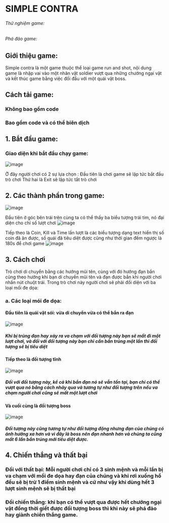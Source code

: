 # SIMPLE CONTRA
###### Thử nghiệm game:
###### Phá đảo game:

## Giới thiệu game:
Simple contra là một game thuộc thể loại game run and shot, nội dung game là nhập vai vào một nhân vật soldier vượt qua những chướng ngại vật và kết thúc game bằng việc đối đầu với một quái vật boss.

## Cách tải game:

### Không bao gồm code

### Bao gồm code và có thể biên dịch

## 1. Bắt đầu game:

### Giao diện khi bắt đầu chạy game:

![image](https://github.com/user-attachments/assets/b6203743-1ca4-4bc1-9560-34ccc9e4cb9f)

Ở đây người chơi có 2 sự lựa chọn :
  Đầu tiên là chơi game sẽ lập tức bắt đầu trò chơi
  Thứ hai là Exit sẽ lập tức tắt trò chơi

## 2. Các thành phần trong game:
  ![image](https://github.com/user-attachments/assets/7cc77104-b478-4df1-b86b-235447849ca6)

  Đầu tiên ở góc bên trái trên cùng ta có thể thấy ba biểu tượng trái tim, nó đại diện cho chỉ số lượt chơi
  ![image](https://github.com/user-attachments/assets/17a38286-0105-45d8-9257-9710b33a59b1)

  Tiếp theo là Coin, Kill và Time lần lượt là các biểu tượng dạng text hiển thị số coin đã ăn được, số quái đã tiêu diệt được cũng như thời gian đếm ngược là 180s để chơi game
  ![image](https://github.com/user-attachments/assets/eb2baf29-8c33-44b6-b88f-bac4a2049e12)


## 3. Cách chơi

  Trò chơi di chuyển bằng các hướng mũi tên, cùng với đó hướng đạn bắn cũng theo hướng khi bạn di chuyển mũi tên và đạn được bắn khi người chơi nhấn nút chuột trái. Trong trò chơi này người chơi sẽ phải đối diện với ba loại mối đe dọa:

### a. Các loại mói đe dọa:
####  Đầu tiên là quái vật sói: vừa di chuyển vừa có thể bắn ra đạn
  ![image](https://github.com/user-attachments/assets/311699fe-84a6-4b74-bd79-5180ea6a4786)

  ##### Khi bị trúng đạn hay xảy ra va chạm với đối tượng này bạn sẽ mất đi một lượt chơi, và đối với đối tượng này bạn chỉ cần bắn trúng một lần thì đối tượng sẽ bị tiêu diệt
  
#### Tiếp theo là đối tượng tĩnh

![image](https://github.com/user-attachments/assets/25d24d6f-320f-4f07-b9a5-695dc8c53568)

##### Đối với đối tượng này, kể cả khi bắn đạn nó sẽ vẫn tồn tại, bạn chỉ có thể vượt qua nó bằng cách nhảy qua và tương tự như đối tượng trên nếu va chạm người chơi cũng sẽ mất một lượt chơi

#### Và cuối cùng là đối tượng boss

![image](https://github.com/user-attachments/assets/afa7ffe4-b06f-4021-a9e7-70b93f9fb42a)

##### Đối tượng này cũng tương tự như đối tượng động nhưng đạn của chúng có ảnh hưởng xa hơn và vì đây là boss nên đạn nhanh hơn và chúng ta cũng mất 6 lần bắn trúng mới tiêu diệt được.



  


## 4. Chiến thắng và thất bại

### Đối với thất bại: Mỗi người chơi chỉ có 3 sinh mệnh và mỗi lần bị va chạm với mối đe dọa hay đạn của chúng và khi rơi xuống hồ đều sẽ bị trừ 1 điểm sinh mệnh và cứ như vậy khi dùng hết 3 lượt sinh mệnh sẽ bị thất bại

### Đối chiến thắng: khi bạn có thể vượt qua được hết chướng ngại vật đồng thời giết được đối tượng boss thì khi này sẽ phá đảo hay giành chiến thắng game.
